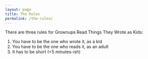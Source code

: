 ```yaml
---
layout: page
title: The Rules
permalink: /the-rules/
---
```


There are three rules for Grownups Read Things They Wrote as Kids:

1. You have to be the one who wrote it, as a kid
2. You have to be the one who reads it, as an adult
3. It has to be short (<5 minutes-ish)